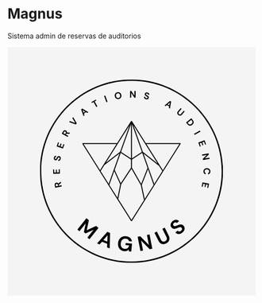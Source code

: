 # Magnus
Sistema admin de reservas de auditorios

<img src="/src/main/resources/static/img/ReservationLogo.png" alt="My cool logo"/>
